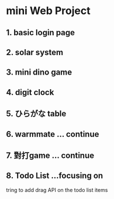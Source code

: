# mini Web Project
## 1. basic login page
## 2. solar system
## 3. mini dino game
## 4. digit clock
## 5. ひらがな table
## 6. warmmate ... continue
## 7. 對打game ... continue
## 8. Todo List ...focusing on
tring to add drag API on the todo list items
